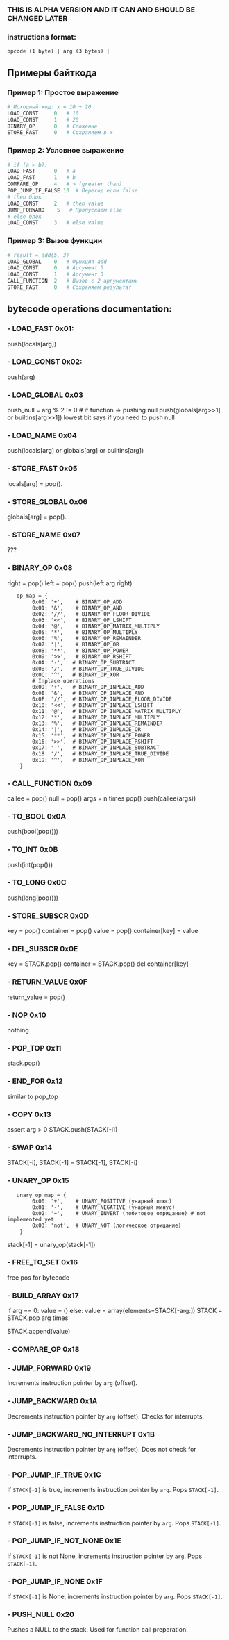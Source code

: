 ### THIS IS ALPHA VERSION AND IT CAN AND SHOULD BE CHANGED LATER

### instructions format:
```
opcode (1 byte) | arg (3 bytes) |
```

## Примеры байткода

### Пример 1: Простое выражение
```python
# Исходный код: x = 10 + 20
LOAD_CONST     0   # 10
LOAD_CONST     1   # 20  
BINARY_OP      0   # Сложение
STORE_FAST     0   # Сохраняем в x
```

### Пример 2: Условное выражение
```python
# if (a > b): 
LOAD_FAST      0   # a
LOAD_FAST      1   # b
COMPARE_OP     4   # > (greater than)
POP_JUMP_IF_FALSE 10  # Переход если false
# then блок
LOAD_CONST     2   # then value
JUMP_FORWARD    5   # Пропускаем else
# else блок  
LOAD_CONST     3   # else value
```

### Пример 3: Вызов функции
```python
# result = add(5, 3)
LOAD_GLOBAL    0   # Функция add
LOAD_CONST     0   # Аргумент 5
LOAD_CONST     1   # Аргумент 3
CALL_FUNCTION  2   # Вызов с 2 аргументами
STORE_FAST     0   # Сохраняем результат
```

## bytecode operations documentation:

### - LOAD_FAST 0x01:
push(locals[arg])

### - LOAD_CONST 0x02:
push(arg)

### - LOAD_GLOBAL 0x03
push_null = arg % 2 != 0 # if function => pushing null
push(globals[arg>>1] or builtins[arg>>1])
lowest bit says if you need to push null

### - LOAD_NAME 0x04
push(locals[arg] or globals[arg] or builtins[arg])

### - STORE_FAST 0x05
locals[arg] = pop().

### - STORE_GLOBAL 0x06
globals[arg] = pop().

### - STORE_NAME 0x07
???

### - BINARY_OP 0x08
right = pop()
left = pop()
push(left arg right)
```
   op_map = {
        0x00: '+',    # BINARY_OP_ADD
        0x01: '&',    # BINARY_OP_AND
        0x02: '//',   # BINARY_OP_FLOOR_DIVIDE
        0x03: '<<',   # BINARY_OP_LSHIFT
        0x04: '@',    # BINARY_OP_MATRIX_MULTIPLY
        0x05: '*',    # BINARY_OP_MULTIPLY
        0x06: '%',    # BINARY_OP_REMAINDER
        0x07: '|',    # BINARY_OP_OR
        0x08: '**',   # BINARY_OP_POWER
        0x09: '>>',   # BINARY_OP_RSHIFT
        0x0A: '-',   # BINARY_OP_SUBTRACT
        0x0B: '/',   # BINARY_OP_TRUE_DIVIDE
        0x0C: '^',   # BINARY_OP_XOR
        # Inplace operations
        0x0D: '+',   # BINARY_OP_INPLACE_ADD
        0x0E: '&',   # BINARY_OP_INPLACE_AND
        0x0F: '//',  # BINARY_OP_INPLACE_FLOOR_DIVIDE
        0x10: '<<',  # BINARY_OP_INPLACE_LSHIFT
        0x11: '@',   # BINARY_OP_INPLACE_MATRIX_MULTIPLY
        0x12: '*',   # BINARY_OP_INPLACE_MULTIPLY
        0x13: '%',   # BINARY_OP_INPLACE_REMAINDER
        0x14: '|',   # BINARY_OP_INPLACE_OR
        0x15: '**',  # BINARY_OP_INPLACE_POWER
        0x16: '>>',  # BINARY_OP_INPLACE_RSHIFT
        0x17: '-',   # BINARY_OP_INPLACE_SUBTRACT
        0x18: '/',   # BINARY_OP_INPLACE_TRUE_DIVIDE
        0x19: '^',   # BINARY_OP_INPLACE_XOR
    }
```

### - CALL_FUNCTION 0x09
callee = pop()
null = pop()
args = n times pop()
push(callee(args))

### - TO_BOOL 0x0A
push(bool(pop()))

### - TO_INT 0x0B
push(int(pop()))

### - TO_LONG 0x0C
push(long(pop()))

### - STORE_SUBSCR 0x0D
key = pop()
container = pop()
value = pop()
container[key] = value

### - DEL_SUBSCR 0x0E
key = STACK.pop()
container = STACK.pop()
del container[key]

### - RETURN_VALUE 0x0F
return_value = pop()

### - NOP 0x10
nothing

### - POP_TOP 0x11
stack.pop()

### - END_FOR 0x12
similar to pop_top

### - COPY 0x13
assert arg > 0
STACK.push(STACK[-i])

### - SWAP 0x14
STACK[-i], STACK[-1] = STACK[-1], STACK[-i]

### - UNARY_OP 0x15
```
   unary_op_map = {
        0x00: '+',    # UNARY_POSITIVE (унарный плюс)
        0x01: '-',    # UNARY_NEGATIVE (унарный минус)  
        0x02: '~',    # UNARY_INVERT (побитовое отрицание) # not implemented yet
        0x03: 'not',  # UNARY_NOT (логическое отрицание)
    }
```
stack[-1] = unary_op(stack[-1])

### - FREE_TO_SET 0x16
free pos for bytecode

### - BUILD_ARRAY 0x17
if arg == 0:
    value = ()
else:
    value = array(elements=STACK[-arg:])
    STACK = STACK.pop arg times

STACK.append(value)

### - COMPARE_OP 0x18

### - JUMP_FORWARD 0x19
Increments instruction pointer by `arg` (offset).

### - JUMP_BACKWARD 0x1A  
Decrements instruction pointer by `arg` (offset). Checks for interrupts.

### - JUMP_BACKWARD_NO_INTERRUPT 0x1B
Decrements instruction pointer by `arg` (offset). Does not check for interrupts.

### - POP_JUMP_IF_TRUE 0x1C
If `STACK[-1]` is true, increments instruction pointer by `arg`. Pops `STACK[-1]`.

### - POP_JUMP_IF_FALSE 0x1D
If `STACK[-1]` is false, increments instruction pointer by `arg`. Pops `STACK[-1]`.

### - POP_JUMP_IF_NOT_NONE 0x1E
If `STACK[-1]` is not None, increments instruction pointer by `arg`. Pops `STACK[-1]`.

### - POP_JUMP_IF_NONE 0x1F
If `STACK[-1]` is None, increments instruction pointer by `arg`. Pops `STACK[-1]`.

### - PUSH_NULL 0x20
Pushes a NULL to the stack. Used for function call preparation.
